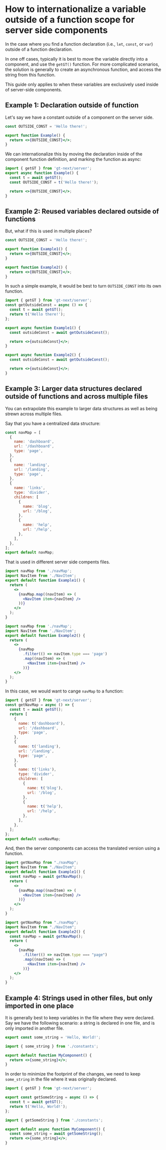 # How to internationalize a variable outside of a function scope for server side components

In the case where you find a function declaration (i.e., `let`, `const`, or `var`) outside of a function declaration.

In one off cases, typically it is best to move the variable directly into a component, and use the `getGT()` function.
For more complicated scenarios, the solution is generally to create an asynchronous function, and access the string from this function.

This guide only applies to when these variables are exclusively used inside of server-side components.

## Example 1: Declaration outside of function

Let's say we have a constant outside of a component on the server side.

```jsx
const OUTSIDE_CONST = 'Hello there!';

export function Example() {
  return <>{OUTSIDE_CONST}</>;
}
```

We can internationalize this by moving the declaration inside of the component function definition, and marking the function as async:

```jsx
import { getGT } from 'gt-next/server';
export async function Example() {
  const t = await getGT();
  const OUTSIDE_CONST = t('Hello there!');

  return <>{OUTSIDE_CONST}</>;
}
```

## Example 2: Reused variables declared outside of functions

But, what if this is used in multiple places?

```jsx
const OUTSIDE_CONST = 'Hello there!';

export function Example1() {
  return <>{OUTSIDE_CONST}</>;
}

export function Example2() {
  return <>{OUTSIDE_CONST}</>;
}
```

In such a simple example, it would be best to turn `OUTSIDE_CONST` into its own function.

```jsx
import { getGT } from 'gt-next/server';
const getOutsideConst = async () => {
  const t = await getGT();
  return t('Hello there!');
};

export async function Example1() {
  const outsideConst = await getOutsideConst();

  return <>{outsideConst}</>;
}

export async function Example2() {
  const outsideConst = await getOutsideConst();

  return <>{outsideConst}</>;
}
```

## Example 3: Larger data structures declared outside of functions and across multiple files

You can extrapolate this example to larger data structures as well as being strewn across multiple files.

Say that you have a centralized data structure:

```jsx title="navMap.ts"
const navMap = [
  {
    name: 'dashboard',
    url: '/dashboard',
    type: 'page',
  },
  {
    name: 'landing',
    url: '/landing',
    type: 'page',
  },
  {
    name: 'links',
    type: 'divider',
    children: [
      {
        name: 'blog',
        url: '/blog',
      },
      {
        name: 'help',
        url: '/help',
      },
    ],
  },
];
export default navMap;
```

That is used in different server side compents files.

```jsx title="Example1.tsx"
import navMap from './navMap';
import NavItem from './NavItem';
export default function Example1() {
  return (
    <>
      {navMap.map((navItem) => (
        <NavItem item={navItem} />
      ))}
    </>
  );
}
```

```jsx title="Example2.tsx"
import navMap from './navMap';
import NavItem from './NavItem';
export default function Example2() {
  return (
    <>
      {navMap
        .filter(() => navItem.type === 'page')
        .map((navItem) => (
          <NavItem item={navItem} />
        ))}
    </>
  );
}
```

In this case, we would want to cange `navMap` to a function:

```jsx title="navMap.ts"
import { getGT } from 'gt-next/server';
const getNavMap = async () => {
  const t = await getGT();
  return [
    {
      name: t('dashboard'),
      url: '/dashboard',
      type: 'page',
    },
    {
      name: t('landing'),
      url: '/landing',
      type: 'page',
    },
    {
      name: t('links'),
      type: 'divider',
      children: [
        {
          name: t('blog'),
          url: '/blog',
        },
        {
          name: t('help'),
          url: '/help',
        },
      ],
    },
  ];
};
export default useNavMap;
```

And, then the server components can access the translated version using a function.

```jsx title="Example1.tsx"
import getNavMap from "./navMap";
import NavItem from "./NavItem";
export default function Example1() {
  const navMap = await getNavMap();
  return (
    <>
      {navMap.map((navItem) => (
        <NavItem item={navItem} />
      ))}
    </>
  );
}
```

```jsx title="Example2.tsx"
import getNavMap from "./navMap";
import NavItem from "./NavItem";
export default function Example2() {
  const navMap = await getNavMap();
  return (
    <>
      {navMap
        .filter(() => navItem.type === "page")
        .map((navItem) => (
          <NavItem item={navItem} />
        ))}
    </>
  );
}
```

## Example 4: Strings used in other files, but only imported in one place

It is generally best to keep variables in the file where they were declared.
Say we have the following scenario: a string is declared in one file, and is only imported in another file.

```jsx
export const some_string = 'Hello, World!';
```

```jsx
import { some_string } from './constants';

export default function MyComponent() {
  return <>{some_string}</>;
}
```

In order to minimize the footprint of the changes, we need to keep `some_string` in the file where it was originally declared.

```jsx
import { getGT } from 'gt-next/server';

export const getSomeString = async () => {
  const t = await getGT();
  return t('Hello, World!');
};
```

```jsx
import { getSomeString } from './constants';

export default async function MyComponent() {
  const some_string = await getSomeString();
  return <>{some_string}</>;
}
```
